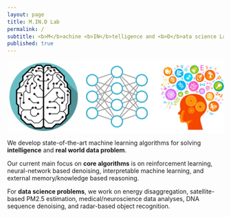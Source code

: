 ```yaml
---
layout: page
title: M.IN.D Lab
permalink: /
subtitle: <b>M</b>achine <b>IN</b>telligence and <b>D</b>ata science Laboratory
published: true
---
```

<img src="img/front.png" width="820" align="center"/>

We develop state-of-the-art machine learning algorithms for solving **intelligence** and **real world data problem**. 

Our current main focus on **core algorithms** is on reinforcement learning, neural-network based denoising, interpretable machine learning, and external memory/knowledge based reasoning. 

For **data science problems**, we work on energy disaggregation, satellite-based PM2.5 estimation, medical/neuroscience data analyses, DNA sequence denoising, and radar-based object recognition. 